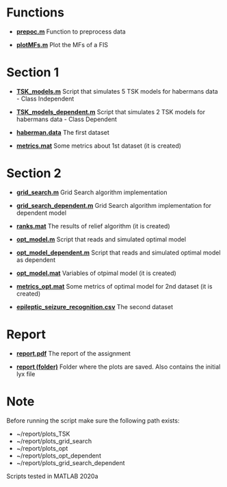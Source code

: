 # Functions

* **<u>prepoc.m</u>**
Function to preprocess data

* **<u>plotMFs.m</u>**
Plot the MFs of a FIS

# Section 1

* **<u>TSK_models.m</u>**
Script that simulates 5 TSK models for habermans data - Class Independent

* **<u>TSK_models_dependent.m</u>**
Script that simulates 2 TSK models for habermans data - Class Dependent

* **<u>haberman.data</u>**
The first dataset

* **<u>metrics.mat</u>**
Some metrics about 1st dataset (it is created)

# Section 2

* **<u>grid_search.m</u>**
Grid Search algorithm implementation

* **<u>grid_search_dependent.m</u>**
Grid Search algorithm implementation for dependent model

* **<u>ranks.mat</u>**
The results of relief algorithm (it is created)

* **<u>opt_model.m</u>**
Script that reads and simulated optimal model

* **<u>opt_model_dependent.m</u>**
Script that reads and simulated optimal model as dependent 

* **<u>opt_model.mat</u>**
Variables of otpimal model (it is created)

* **<u>metrics_opt.mat</u>**
Some metrics of optimal model for 2nd dataset (it is created)

* **<u>epileptic_seizure_recognition.csv</u>**
The second dataset

# Report

* **<u>report.pdf</u>**
The report of the assignment

* **<u>report (folder)</u>**
Folder where the plots are saved. Also contains the initial lyx file

# Note
Before running the script make sure the following path exists:

* ~/report/plots_TSK
* ~/report/plots_grid_search
* ~/report/plots_opt
* ~/report/plots_opt_dependent
* ~/report/plots_grid_search_dependent


Scripts tested in MATLAB 2020a
